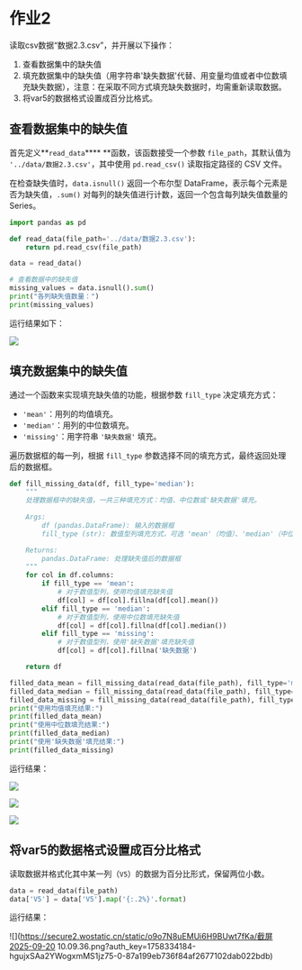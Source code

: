 # 作业2

读取csv数据“数据2.3.csv”，并开展以下操作：  
1. 查看数据集中的缺失值  
2. 填充数据集中的缺失值（用字符串'缺失数据'代替、用变量均值或者中位数填充缺失数据），注意：在采取不同方式填充缺失数据时，均需重新读取数据。  
3. 将var5的数据格式设置成百分比格式。

## 查看数据集中的缺失值

首先定义**`read_data`**** **函数，该函数接受一个参数 `file_path`，其默认值为 `'../data/数据2.3.csv'`，其中使用 `pd.read_csv()` 读取指定路径的 CSV 文件。

在检查缺失值时，`data.isnull()` 返回一个布尔型 DataFrame，表示每个元素是否为缺失值，`.sum()` 对每列的缺失值进行计数，返回一个包含每列缺失值数量的 Series。

```Python
import pandas as pd

def read_data(file_path='../data/数据2.3.csv'):
    return pd.read_csv(file_path)

data = read_data()

# 查看数据中的缺失值
missing_values = data.isnull().sum()
print("各列缺失值数量：")
print(missing_values)
```

运行结果如下：

![](https://secure2.wostatic.cn/static/fD5zHHroCwo6fdo6mNQAyu/image.png?auth_key=1758332816-v3qoYPvPxBRXftC5ubfC3J-0-5e06414592f967304946d9ee17ac5b53)



## 填充数据集中的缺失值

通过一个函数来实现填充缺失值的功能，根据参数 `fill_type` 决定填充方式：

- `'mean'`：用列的均值填充。
- `'median'`：用列的中位数填充。
- `'missing'`：用字符串 `'缺失数据'` 填充。

遍历数据框的每一列，根据 `fill_type` 参数选择不同的填充方式，最终返回处理后的数据框。

```Python
def fill_missing_data(df, fill_type='median'):
    """
    处理数据框中的缺失值，一共三种填充方式：均值、中位数或'缺失数据'填充。
    
    Args:
        df (pandas.DataFrame): 输入的数据框
        fill_type (str): 数值型列填充方式，可选 'mean'（均值）、'median'（中位数）、'missing'（'缺失数据'），默认为 'median'

    Returns:
        pandas.DataFrame: 处理缺失值后的数据框
    """
    for col in df.columns:
        if fill_type == 'mean':
            # 对于数值型列，使用均值填充缺失值
            df[col] = df[col].fillna(df[col].mean())
        elif fill_type == 'median':
            # 对于数值型列，使用中位数填充缺失值
            df[col] = df[col].fillna(df[col].median())
        elif fill_type == 'missing':
            # 对于数值型列，使用'缺失数据'填充缺失值
            df[col] = df[col].fillna('缺失数据')

    return df

filled_data_mean = fill_missing_data(read_data(file_path), fill_type='mean')
filled_data_median = fill_missing_data(read_data(file_path), fill_type='median')
filled_data_missing = fill_missing_data(read_data(file_path), fill_type='missing')
print("使用均值填充结果:")
print(filled_data_mean)
print("使用中位数填充结果:")
print(filled_data_median)
print("使用'缺失数据'填充结果:")
print(filled_data_missing)
```

运行结果：

![](https://secure2.wostatic.cn/static/tdzifT6DhjeDzL6pKwqMnz/image.png?auth_key=1758333503-5VAy4W1A18mwtD1Hzj459J-0-7ddfb43dda59c518fe08b5f3dc5d126d)

![](https://secure2.wostatic.cn/static/gt4aGdREwSwWUzDxS7jrqW/image.png?auth_key=1758333476-ai6HdkvFwFeFM8tPgwp1Aw-0-34a28270581d3ab68d2fd42e79fa8f3d)

![](https://secure2.wostatic.cn/static/rzzP1T3oiTUKKW24dHYCXp/image.png?auth_key=1758333258-i31QgL6d157wKvUsbA1AJU-0-30493cdf71feda5c5d8cd23b2f63e575)



## 将var5的数据格式设置成百分比格式

读取数据并格式化其中某一列（`V5`）的数据为百分比形式，保留两位小数。

```Python
data = read_data(file_path)
data['V5'] = data['V5'].map('{:.2%}'.format)
```

运行结果：

![](https://secure2.wostatic.cn/static/o9o7N8uEMUi6H9BUwt7fKa/截屏2025-09-20 10.09.36.png?auth_key=1758334184-hgujxSAa2YWogxmMS1jz75-0-87a199eb736f84af2677102dab022bdb)